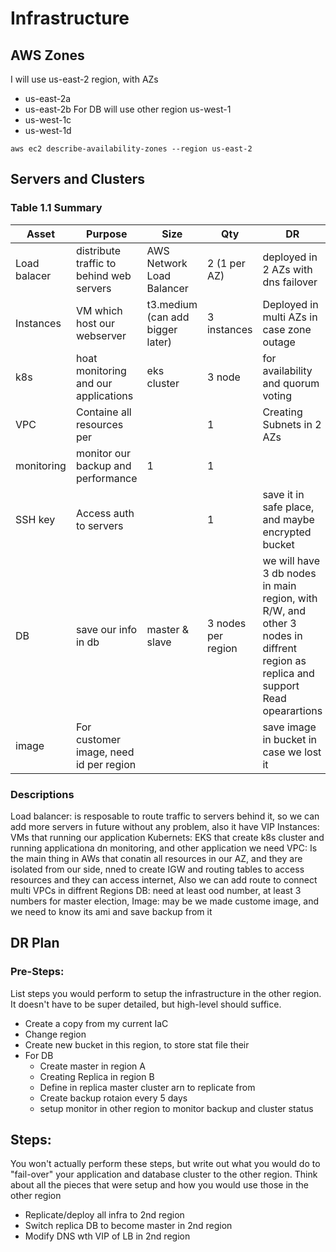 # Infrastructure

## AWS Zones
I will use us-east-2 region, with AZs
- us-east-2a
- us-east-2b
For DB will use other region us-west-1
- us-west-1c
- us-west-1d

```
aws ec2 describe-availability-zones --region us-east-2
```

## Servers and Clusters

### Table 1.1 Summary
| Asset        | Purpose                                  | Size                            | Qty                | DR                                                                                                                              |
|--------------|------------------------------------------|---------------------------------|--------------------|---------------------------------------------------------------------------------------------------------------------------------|
| Load balacer | distribute traffic to behind web servers | AWS Network Load Balancer       | 2 (1 per AZ)       | deployed in 2 AZs with dns failover                                                                                             |
| Instances    | VM which host our webserver              | t3.medium (can add bigger later)| 3 instances        | Deployed in multi AZs in case zone outage                                                                                       |
| k8s          | hoat monitoring and our applications     | eks cluster                     | 3 node             | for availability and quorum voting                                                                                              |
| VPC          | Containe all resources per               |                                 | 1                  | Creating Subnets in 2 AZs                                                                                                       |
| monitoring   | monitor our backup and performance       | 1                               | 1                  |                                                                                                                                 |
| SSH key      | Access auth to servers                   |                                 | 1                  | save it in safe place, and maybe encrypted bucket                                                                               |
| DB           | save our info in db                      | master & slave                  | 3 nodes per region | we will have 3 db nodes in main region, with R/W, and other 3 nodes in diffrent region as replica and support Read opearartions |
| image        | For customer image, need id per region   |                                 |                    | save image in bucket in case we lost it                                                                                         |

### Descriptions
Load balancer: is resposable to route traffic to servers behind it, so we can add more servers in future without any problem, also it have VIP 
Instances:  VMs that running our application 
Kubernets: EKS that create k8s cluster and running applicationa dn monitoring, and other application we need 
VPC: Is the main thing in AWs that conatin all resources in our AZ, and they are isolated from our side, nned to create IGW and routing tables to access resources and they can access internet, Also we can add route to connect multi VPCs in diffrent Regions
DB: need at least ood number, at least 3 numbers for master election, 
Image: may be we made custome image, and we need to know its ami and save backup from it

## DR Plan
### Pre-Steps:
List steps you would perform to setup the infrastructure in the other region. It doesn't have to be super detailed, but high-level should suffice.
- Create a copy from my current IaC 
- Change region
- Create new bucket in this region, to store stat file their
- For DB
    - Create master in region A
    - Creating Replica in region B
    - Define in replica master cluster arn to replicate from
    - Create backup rotaion every 5 days
    - setup monitor in other region to monitor backup and cluster status

## Steps:
You won't actually perform these steps, but write out what you would do to "fail-over" your application and database cluster to the other region. Think about all the pieces that were setup and how you would use those in the other region
- Replicate/deploy all infra to 2nd region
- Switch replica DB to become master in 2nd region
- Modify DNS wth VIP of LB in 2nd region
